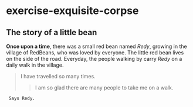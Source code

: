 # exercise-exquisite-corpse

## The story of a little bean

**Once upon a time**, there was a small red bean named _Redy_, growing in the village of RedBeans, who was loved by everyone. 
The little red bean lives on the side of the road.   Everyday, the people walking by carry _Redy_ on a daily walk in the village.  
 
  > I have travelled so many times.
  >> I am so glad there are many people to take me on a walk.

     Says Redy.
     

